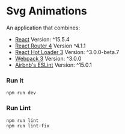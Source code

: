 Svg Animations
=====================

An application that combines:

* [React](https://facebook.github.io/react) Version: ^15.5.4
* [React Router 4](https://github.com/ReactTraining/react-router) Version ^4.1.1
* [React Hot Loader 3](https://github.com/gaearon/react-hot-boilerplate/pull/61) Version: ^3.0.0-beta.7
* [Webpack 3](https://github.com/webpack/webpack.js.org) Version: ^3.0.0
* [Airbnb's ESLint](https://github.com/airbnb/javascript) Version: ^15.0.1

### Run It

```
npm run dev
```

### Run Lint
```
npm run lint
npm run lint-fix
```
